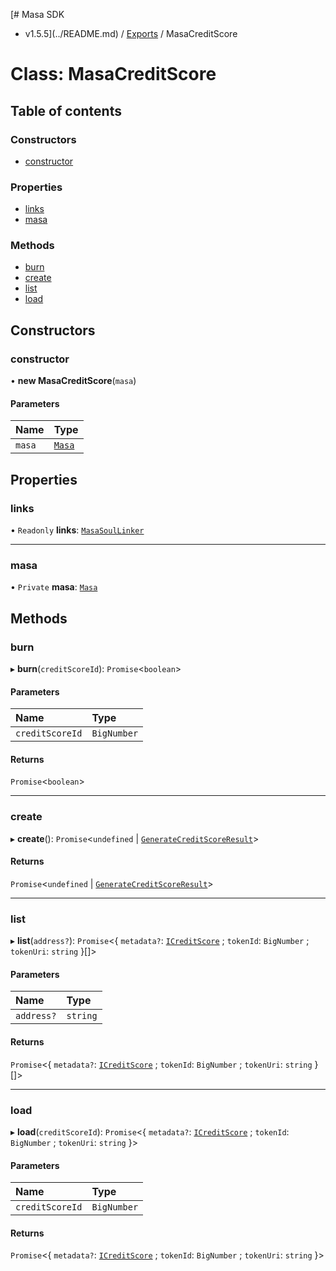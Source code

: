 [# Masa SDK
 - v1.5.5](../README.md) / [Exports](../modules.md) / MasaCreditScore

# Class: MasaCreditScore

## Table of contents

### Constructors

- [constructor](MasaCreditScore.md#constructor)

### Properties

- [links](MasaCreditScore.md#links)
- [masa](MasaCreditScore.md#masa)

### Methods

- [burn](MasaCreditScore.md#burn)
- [create](MasaCreditScore.md#create)
- [list](MasaCreditScore.md#list)
- [load](MasaCreditScore.md#load)

## Constructors

### constructor

• **new MasaCreditScore**(`masa`)

#### Parameters

| Name | Type |
| :------ | :------ |
| `masa` | [`Masa`](Masa.md) |

## Properties

### links

• `Readonly` **links**: [`MasaSoulLinker`](MasaSoulLinker.md)

___

### masa

• `Private` **masa**: [`Masa`](Masa.md)

## Methods

### burn

▸ **burn**(`creditScoreId`): `Promise`<`boolean`\>

#### Parameters

| Name | Type |
| :------ | :------ |
| `creditScoreId` | `BigNumber` |

#### Returns

`Promise`<`boolean`\>

___

### create

▸ **create**(): `Promise`<`undefined` \| [`GenerateCreditScoreResult`](../interfaces/GenerateCreditScoreResult.md)\>

#### Returns

`Promise`<`undefined` \| [`GenerateCreditScoreResult`](../interfaces/GenerateCreditScoreResult.md)\>

___

### list

▸ **list**(`address?`): `Promise`<{ `metadata?`: [`ICreditScore`](../interfaces/ICreditScore.md) ; `tokenId`: `BigNumber` ; `tokenUri`: `string`  }[]\>

#### Parameters

| Name | Type |
| :------ | :------ |
| `address?` | `string` |

#### Returns

`Promise`<{ `metadata?`: [`ICreditScore`](../interfaces/ICreditScore.md) ; `tokenId`: `BigNumber` ; `tokenUri`: `string`  }[]\>

___

### load

▸ **load**(`creditScoreId`): `Promise`<{ `metadata?`: [`ICreditScore`](../interfaces/ICreditScore.md) ; `tokenId`: `BigNumber` ; `tokenUri`: `string`  }\>

#### Parameters

| Name | Type |
| :------ | :------ |
| `creditScoreId` | `BigNumber` |

#### Returns

`Promise`<{ `metadata?`: [`ICreditScore`](../interfaces/ICreditScore.md) ; `tokenId`: `BigNumber` ; `tokenUri`: `string`  }\>
